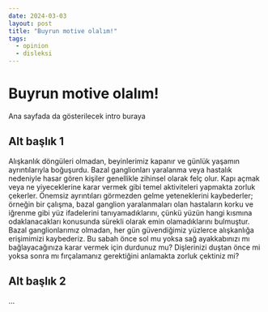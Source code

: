 ```yaml
---
date: 2024-03-03
layout: post
title: "Buyrun motive olalım!"
tags:
  - opinion
  - disleksi
---
```


# Buyrun motive olalım!

Ana sayfada da gösterilecek intro buraya

## Alt başlık 1

Alışkanlık döngüleri olmadan, beyinlerimiz kapanır ve günlük yaşamın ayrıntılarıyla boğuşurdu. Bazal ganglionları yaralanma veya hastalık nedeniyle hasar gören kişiler genellikle zihinsel olarak felç olur. Kapı açmak veya ne yiyeceklerine karar vermek gibi temel aktiviteleri yapmakta zorluk çekerler. Önemsiz ayrıntıları görmezden gelme yeteneklerini kaybederler; örneğin bir çalışma, bazal ganglion yaralanmaları olan hastaların korku ve iğrenme gibi yüz ifadelerini tanıyamadıklarını, çünkü yüzün hangi kısmına odaklanacakları konusunda sürekli olarak emin olamadıklarını bulmuştur. Bazal ganglionlarımız olmadan, her gün güvendiğimiz yüzlerce alışkanlığa erişimimizi kaybederiz. Bu sabah önce sol mu yoksa sağ ayakkabınızı mı bağlayacağınıza karar vermek için durdunuz mu? Dişlerinizi duştan önce mi yoksa sonra mı fırçalamanız gerektiğini anlamakta zorluk çektiniz mi?

## Alt başlık 2

...